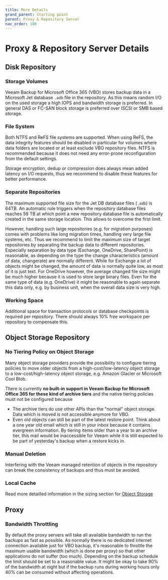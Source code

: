 ```yaml
---
title: More Details
grand_parent: Starting point
parent: Proxy & Repository Server
nav_order: 100
---
```

# Proxy & Repository Server Details

## Disk Repository

### Storage Volumes
Veeam Backup for Microsoft Office 365 (VBO) stores backup data in a Microsoft Jet database `.adb` file in the repository. As this means random I/O on the used storage a high IOPS and bandwidth storage is preferred. In general DAS or FC-SAN block storage is preferred over ISCSI or SMB based storage.

### File System
Both NTFS and ReFS file systems are supported. When using ReFS, the data integrity features should be disabled in particular for volumes where data folders are located or at least exclude VBO repository files. NTFS is recommended because it does not need any error-prone reconfiguration from the default settings.

Storage encryption, dedup or compression does always mean added latency on I/O requests, thus we recommend to disable these features for better performance.

### Separate Repositories
The maximum supported file size for the Jet DB database files (`.adb`) is 64TB. An automatic rule triggers when the repository database files reaches 59 TB at which point a new repository database file is automatically created in the same storage location. This allows to overcome the first limit.

However, handling such large repositories (e.g. for migration purposes) comes with problems like long migration times, handling very large file systems, etc. Thus we recommend to limit the maximum size of target repositories by separating the backup data to different repositories. Especially separation by data type (Exchange, OneDrive, SharePoint) is reasonable, as depending on the type the change characteristics (amount of data, changerate) are normally different.
While for Exchange a lot of objects might be changed, the amount of data is normally quite low, as most of it is just text. For OneDrive however, the average changed file size might be much higher because it is used to store large binary files.
Even for the same type of data (e.g. OneDrive) it might be reasonable to again separate this data only, e.g. by business unit, when the overall data size is very high.

### Working Space
Additional space for transaction protocols or database checkpoints is required per repository. There should always 10% free workspace per repository to compensate this.

## Object Storage Repository

### No Tiering Policy on Object Storage
Many object storage providers provide the possibility to configure tiering policies to move older objects from a high-cost/low-latency object storage to a low-cost/high-latency object storage, e.g. Amazon Glacier or Microsoft Cool Blob.

There is currently **no built-in support in Veeam Backup for Microsoft Office 365 for these kind of archive tiers** and the native tiering policies must not be configured because

* The archive tiers do use other APIs than the "normal" object storage. Data which is moved is not accessible anymore for VBO.
* Even old objects can still be part of the latest restore point. Think about a one year old email which is still in your inbox because it contains evergreen information. By tiering items older than a year to an archive tier, this mail would be inaccessible for Veeam while it is still expected to be part of yesterday's backup when a restore kicks in.

### Manual Deletion
Interfering with the Veeam managed retention of objects in the repository can break the consistency of backups and thus must be avoided.

### Local Cache
Read more detailled information in the sizing section for [Object Storage](../design/sizing/objectstorage)

## Proxy

### Bandwidth Throttling
By default the proxy servers will take all available bandwidth to run the backups as fast as possible. As normally there is no dedicated internet connection available just for VBO backup, it's reasonable to throttle the maximum usable bandwidth (which is done per proxy) so that other applications do not suffer (too much). Depending on the backup schedule the limit should be set to a reasonable value. It might be okay to take 90% of the bandwidth at night but if the backup runs during working hours only 40% can be consumed without affecting operations.
